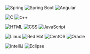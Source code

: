 ![Spring](<https://img.shields.io/badge/Spring-6DB33F.svg?style=for-the-badge&logo=Spring&logoColor=white>)
![Spring Boot](<https://img.shields.io/badge/Spring%20Boot-6DB33F.svg?style=for-the-badge&logo=Spring-Boot&logoColor=white>)
![Angular](<https://img.shields.io/badge/Angular-DD0031.svg?style=for-the-badge&logo=Angular&logoColor=white>)

![C](<https://img.shields.io/badge/C-A8B9CC.svg?style=for-the-badge&logo=C&logoColor=black>)
![c++](<https://img.shields.io/badge/C++-00599C.svg?style=for-the-badge&logo=C++&logoColor=white>)

![HTML](<https://img.shields.io/badge/HTML5-E34F26.svg?style=for-the-badge&logo=HTML5&logoColor=white>)
![CSS](<https://img.shields.io/badge/CSS3-1572B6.svg?style=for-the-badge&logo=CSS3&logoColor=white>)
![JavaScript](<https://img.shields.io/badge/JavaScript-F7DF1E.svg?style=for-the-badge&logo=JavaScript&logoColor=black>)

![Linux](<https://img.shields.io/badge/Linux-FCC624.svg?style=for-the-badge&logo=Linux&logoColor=black>)
![Red Hat](<https://img.shields.io/badge/Red%20Hat-EE0000.svg?style=for-the-badge&logo=Red-Hat&logoColor=white>)
![CentOS](<https://img.shields.io/badge/CentOS-262577.svg?style=for-the-badge&logo=CentOS&logoColor=white>)
![Oracle](<https://img.shields.io/badge/Oracle-F80000.svg?style=for-the-badge&logo=Oracle&logoColor=white>)

![IntelliJ](<https://img.shields.io/badge/IntelliJ%20IDEA-000000.svg?style=for-the-badge&logo=IntelliJ-IDEA&logoColor=white>)
![Eclipse](<https://img.shields.io/badge/Eclipse%20IDE-2C2255.svg?style=for-the-badge&logo=Eclipse-IDE&logoColor=white>)

<!---
Jimmyfk/Jimmyfk is a ✨ special ✨ repository because its `README.md` (this file) appears on your GitHub profile.
You can click the Preview link to take a look at your changes.
--->
